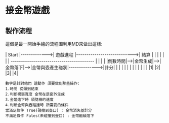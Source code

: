 接金幣遊戲
===================================================
製作流程
---------------------------------------------------
這個是最一開始手繪的流程圖利用MD來做出這樣:

<div>| Start |------------->| 遊戲進程 |---------------------------->| 結算 | 
                                |
                                |
                                |
                                |
                                |
                                |                            
        -----------------------------------------              
        |           |           |               |               
    |倒數時間|-->|金幣生成|-->|金幣落下|-->|金幣與壺產生碰狀|-------------->|計分|
        |           |           |               |
        |           |           |               |
        |           |           |               |
    |1|         |2|         |3|             |4|

    數字是針對他們 這動作 須要做到那些操作:
    1.時間 從頭到結束
    2.判斷視窗寬度 金幣在是窗外生成
    3.金幣烙下時 須隨機的速度
    4.判斷金幣與壺碰撞時 所需要的條件 
    當滿足條件 True(碰撞到壺口) : 金幣消失並計分
    不滿足條件 Fales(未碰撞到壺口) : 金幣繼續落下
</div>